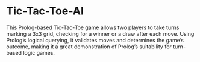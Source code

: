 # Tic-Tac-Toe-AI
This Prolog-based Tic-Tac-Toe game allows two players to take turns marking a 3x3 grid, checking for a winner or a draw after each move. Using Prolog’s logical querying, it validates moves and determines the game’s outcome, making it a great demonstration of Prolog’s suitability for turn-based logic games.
